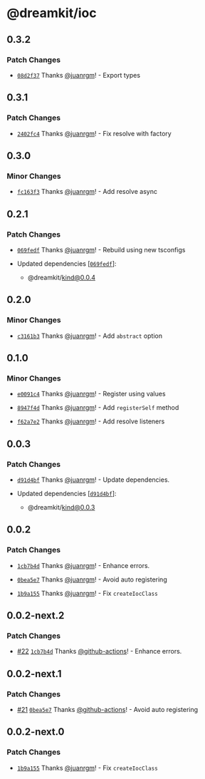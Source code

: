 # @dreamkit/ioc

## 0.3.2

### Patch Changes

- [`08d2f37`](https://github.com/swordev/dreamkit/commit/08d2f3752a65620588231643397cc1e587061aec) Thanks [@juanrgm](https://github.com/juanrgm)! - Export types

## 0.3.1

### Patch Changes

- [`2402fc4`](https://github.com/swordev/dreamkit/commit/2402fc4c5b3f2dfc696da048d873d146dcf9e1a6) Thanks [@juanrgm](https://github.com/juanrgm)! - Fix resolve with factory

## 0.3.0

### Minor Changes

- [`fc163f3`](https://github.com/swordev/dreamkit/commit/fc163f310e7a85f4a346955591c480e86c3c9f8a) Thanks [@juanrgm](https://github.com/juanrgm)! - Add resolve async

## 0.2.1

### Patch Changes

- [`069fedf`](https://github.com/swordev/dreamkit/commit/069fedf9869aed1b257e1c207f5a041dcde2c0b9) Thanks [@juanrgm](https://github.com/juanrgm)! - Rebuild using new tsconfigs

- Updated dependencies [[`069fedf`](https://github.com/swordev/dreamkit/commit/069fedf9869aed1b257e1c207f5a041dcde2c0b9)]:
  - @dreamkit/kind@0.0.4

## 0.2.0

### Minor Changes

- [`c3161b3`](https://github.com/swordev/dreamkit/commit/c3161b3431e5a9373879d5c7c862143d179ee656) Thanks [@juanrgm](https://github.com/juanrgm)! - Add `abstract` option

## 0.1.0

### Minor Changes

- [`e0091c4`](https://github.com/swordev/dreamkit/commit/e0091c4ed12226fd69dfeb6c2a05d967cb3ab101) Thanks [@juanrgm](https://github.com/juanrgm)! - Register using values

- [`8947f4d`](https://github.com/swordev/dreamkit/commit/8947f4d573c82103e9bb3c1dacc004985abf7c17) Thanks [@juanrgm](https://github.com/juanrgm)! - Add `registerSelf` method

- [`f62a7e2`](https://github.com/swordev/dreamkit/commit/f62a7e2689639f4a15f1d948531554d7f1e3f3fb) Thanks [@juanrgm](https://github.com/juanrgm)! - Add resolve listeners

## 0.0.3

### Patch Changes

- [`d91d4bf`](https://github.com/swordev/dreamkit/commit/d91d4bf13150ac7cb49228cf9ab31983b96f5214) Thanks [@juanrgm](https://github.com/juanrgm)! - Update dependencies.

- Updated dependencies [[`d91d4bf`](https://github.com/swordev/dreamkit/commit/d91d4bf13150ac7cb49228cf9ab31983b96f5214)]:
  - @dreamkit/kind@0.0.3

## 0.0.2

### Patch Changes

- [`1cb7b4d`](https://github.com/swordev/dreamkit/commit/1cb7b4da8f66a0c961f9bd4186218c7edd780869) Thanks [@juanrgm](https://github.com/juanrgm)! - Enhance errors.

- [`0bea5e7`](https://github.com/swordev/dreamkit/commit/0bea5e79bef4d858b2f23dcf0d94c41bffe37721) Thanks [@juanrgm](https://github.com/juanrgm)! - Avoid auto registering

- [`1b9a155`](https://github.com/swordev/dreamkit/commit/1b9a155e04bf6c51e0a806a7fc1729bb0eba6434) Thanks [@juanrgm](https://github.com/juanrgm)! - Fix `createIocClass`

## 0.0.2-next.2

### Patch Changes

- [#22](https://github.com/swordev/dreamkit/pull/22) [`1cb7b4d`](https://github.com/swordev/dreamkit/commit/1cb7b4da8f66a0c961f9bd4186218c7edd780869) Thanks [@github-actions](https://github.com/apps/github-actions)! - Enhance errors.

## 0.0.2-next.1

### Patch Changes

- [#21](https://github.com/swordev/dreamkit/pull/21) [`0bea5e7`](https://github.com/swordev/dreamkit/commit/0bea5e79bef4d858b2f23dcf0d94c41bffe37721) Thanks [@github-actions](https://github.com/apps/github-actions)! - Avoid auto registering

## 0.0.2-next.0

### Patch Changes

- [`1b9a155`](https://github.com/swordev/dreamkit/commit/1b9a155e04bf6c51e0a806a7fc1729bb0eba6434) Thanks [@juanrgm](https://github.com/juanrgm)! - Fix `createIocClass`
